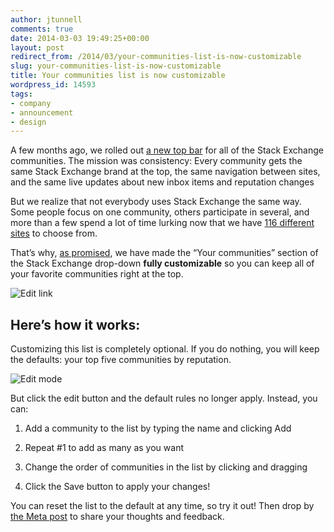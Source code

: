 ```yaml
---
author: jtunnell
comments: true
date: 2014-03-03 19:49:25+00:00
layout: post
redirect_from: /2014/03/your-communities-list-is-now-customizable
slug: your-communities-list-is-now-customizable
title: Your communities list is now customizable
wordpress_id: 14593
tags:
- company
- announcement
- design
---
```


A few months ago, we rolled out [a new top bar](http://blog.stackoverflow.com/2013/12/a-new-top-bar-for-stack-exchange/) for all of the Stack Exchange communities. The mission was consistency: Every community gets the same Stack Exchange brand at the top, the same navigation between sites, and the same live updates about new inbox items and reputation changes




But we realize that not everybody uses Stack Exchange the same way. Some people focus on one community, others participate in several, and more than a few spend a lot of time lurking now that we have [116 different sites](http://stackexchange.com/sites) to choose from.




That’s why, [as promised](http://meta.stackoverflow.com/questions/215928/custom-ordering-for-stack-exchange-all-sites-dropdown), we have made the “Your communities” section of the Stack Exchange drop-down **fully customizable** so you can keep all of your favorite communities right at the top.




![Edit link](http://i.stack.imgur.com/Jbt2w.png)




## Here’s how it works:




Customizing this list is completely optional. If you do nothing, you will keep the defaults: your top five communities by reputation.


![Edit mode](http://i.stack.imgur.com/69r4y.png)


But click the edit button and the default rules no longer apply. Instead, you can:




  1. Add a community to the list by typing the name and clicking Add

  2. Repeat #1 to add as many as you want

  3. Change the order of communities in the list by clicking and dragging

  4. Click the Save button to apply your changes!

  



You can reset the list to the default at any time, so try it out! Then drop by [the Meta post](http://meta.stackoverflow.com/questions/215928/custom-ordering-for-stack-exchange-all-sites-dropdown) to share your thoughts and feedback.



